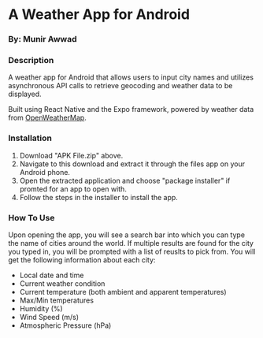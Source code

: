 # A Weather App for Android
### By: Munir Awwad

### Description
A weather app for Android that allows users to input city names and utilizes asynchronous API calls to retrieve geocoding and weather data to be displayed. 

Built using React Native and the Expo framework, powered by weather data from [OpenWeatherMap](https://openweathermap.org/).

### Installation

 1) Download "APK File.zip" above.
 2) Navigate to this download and extract it through the files app on your Android phone. 
 3) Open the extracted application and choose "package installer" if promted for an app to open with.
 4) Follow the steps in the installer to install the app.

### How To Use

Upon opening the app, you will see a search bar into which you can type the name of cities around the world. If multiple results are found for the city you typed in, you will be prompted with a list of reuslts to pick from. You will get the following information about each city:

- Local date and time
- Current weather condition
- Current temperature (both ambient and apparent temperatures)
- Max/Min temperatures 
- Humidity (%)
- Wind Speed (m/s)
- Atmospheric Pressure (hPa)
